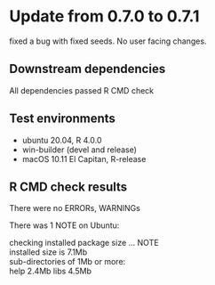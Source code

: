 # Update from 0.7.0 to 0.7.1

fixed a bug with fixed seeds. No user facing changes.

## Downstream dependencies

All dependencies passed R CMD check

## Test environments
* ubuntu 20.04, R 4.0.0
* win-builder (devel and release)
* macOS 10.11 El Capitan, R-release

## R CMD check results

There were no ERRORs, WARNINGs 

There was 1 NOTE on Ubuntu:

checking installed package size ... NOTE  
installed size is  7.1Mb  
sub-directories of 1Mb or more:  
      help   2.4Mb
      libs   4.5Mb

